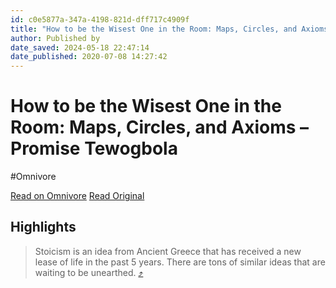 ```yaml
---
id: c0e5877a-347a-4198-821d-dff717c4909f
title: "How to be the Wisest One in the Room: Maps, Circles, and Axioms – Promise Tewogbola"
author: Published by
date_saved: 2024-05-18 22:47:14
date_published: 2020-07-08 14:27:42
---
```


# How to be the Wisest One in the Room: Maps, Circles, and Axioms – Promise Tewogbola
#Omnivore

[Read on Omnivore](https://omnivore.app/me/how-to-be-the-wisest-one-in-the-room-maps-circles-and-axioms-pro-18f8ebf0351)
[Read Original](https://promisetewogbola.com/the-wisest-one-in-the-room/)

## Highlights

> Stoicism is an idea from Ancient Greece that has received a new lease of life in the past 5 years. There are tons of similar ideas that are waiting to be unearthed. [⤴️](https://omnivore.app/me/how-to-be-the-wisest-one-in-the-room-maps-circles-and-axioms-pro-18f8ebf0351#91b590c8-05a7-47df-a9b9-4136658756c6) 

